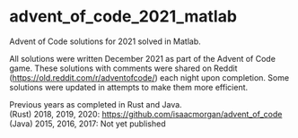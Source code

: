 # advent_of_code_2021_matlab
Advent of Code solutions for 2021 solved in Matlab.

All solutions were written December 2021 as part of the Advent of Code game. These solutions with comments were shared on Reddit (https://old.reddit.com/r/adventofcode/) each night upon completion. Some solutions were updated in attempts to make them more efficient.

Previous years as completed in Rust and Java.  
(Rust) 2018, 2019, 2020: https://github.com/isaacmorgan/advent_of_code  
(Java) 2015, 2016, 2017: Not yet published  
